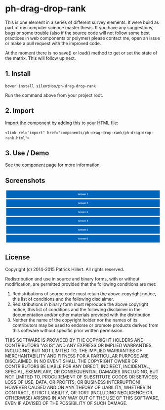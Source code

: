 ph-drag-drop-rank
================

This is one element in a series of different survey elements. It were build as part of my 
computer science master thesis. If you have any suggestions, bugs or some trouble (also if
the source code will not follow some best practices in web components or polymer) please
contact me, open an issue or make a pull request with the improved code.

At the moment there is no save() or load() method to get or set the state of the matrix. This
will follow up next.

## 1. Install

`bower install silentHoo/ph-drag-drop-rank`

Run the command above from your project root.

## 2. Import

Import the component by adding this to your HTML file:

`<link rel="import" href="components/ph-drag-drop-rank/ph-drag-drop-rank.html">`

## 3. Use / Demo

See the [component page](http://silentHoo.github.io/ph-drag-drop-rank) for more information.

## Screenshots

![Selection matrix in single-mode](https://github.com/silentHoo/ph-drag-drop-rank/raw/master/screenshot.png?raw=true "Ranking with drag & drop")

## License

Copyright (c) 2014-2015 Patrick Hillert. All rights reserved.

Redistribution and use in source and binary forms, with or without
modification, are permitted provided that the following conditions are
met:

1. Redistributions of source code must retain the above copyright
notice, this list of conditions and the following disclaimer.
2. Redistributions in binary form must reproduce the above
copyright notice, this list of conditions and the following disclaimer
in the documentation and/or other materials provided with the
distribution.
3. Neither the name of the copyright holder nor the names of its
contributors may be used to endorse or promote products derived from
this software without specific prior written permission.

THIS SOFTWARE IS PROVIDED BY THE COPYRIGHT HOLDERS AND CONTRIBUTORS
"AS IS" AND ANY EXPRESS OR IMPLIED WARRANTIES, INCLUDING, BUT NOT
LIMITED TO, THE IMPLIED WARRANTIES OF MERCHANTABILITY AND FITNESS FOR
A PARTICULAR PURPOSE ARE DISCLAIMED. IN NO EVENT SHALL THE COPYRIGHT
OWNER OR CONTRIBUTORS BE LIABLE FOR ANY DIRECT, INDIRECT, INCIDENTAL,
SPECIAL, EXEMPLARY, OR CONSEQUENTIAL DAMAGES (INCLUDING, BUT NOT
LIMITED TO, PROCUREMENT OF SUBSTITUTE GOODS OR SERVICES; LOSS OF USE,
DATA, OR PROFITS; OR BUSINESS INTERRUPTION) HOWEVER CAUSED AND ON ANY
THEORY OF LIABILITY, WHETHER IN CONTRACT, STRICT LIABILITY, OR TORT
(INCLUDING NEGLIGENCE OR OTHERWISE) ARISING IN ANY WAY OUT OF THE USE
OF THIS SOFTWARE, EVEN IF ADVISED OF THE POSSIBILITY OF SUCH DAMAGE.
